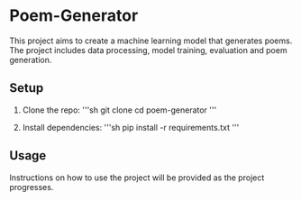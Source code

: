 # Poem-Generator

This project aims to create a machine learning model that generates poems. The project includes data processing, model training, evaluation and poem generation.

## Setup

1. Clone the repo:
    '''sh
    git clone <repository-url>
    cd poem-generator
    '''

2. Install dependencies:
    '''sh
    pip install -r requirements.txt
    '''

## Usage

Instructions on how to use the project will be provided as the project progresses.